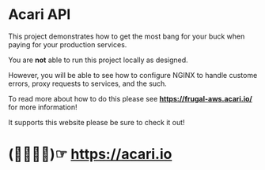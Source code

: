 # Acari API

This project demonstrates how to get the most bang for your buck when paying for your production services.

You are **not** able to run this project locally as designed.

However, you will be able to see how to configure NGINX to handle custome errors, proxy requests to services, and the such.

To read more about how to do this please see **https://frugal-aws.acari.io/** for more information!

It supports this website please be sure to check it out!

# (☞ﾟ∀ﾟ)☞ https://acari.io
